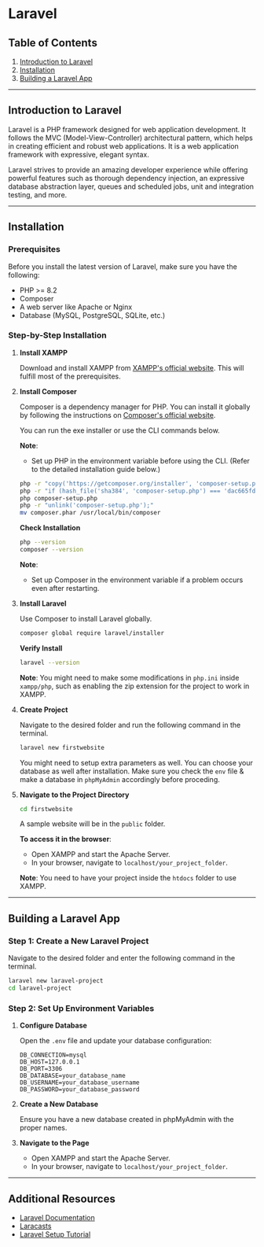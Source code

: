 # Laravel

## Table of Contents

1. [Introduction to Laravel](#introduction-to-laravel)
2. [Installation](#installation)
3. [Building a Laravel App](#building-a-laravel-app)

---

## Introduction to Laravel

Laravel is a PHP framework designed for web application development. It follows the MVC (Model-View-Controller) architectural pattern, which helps in creating efficient and robust web applications. It is a web application framework with expressive, elegant syntax.

Laravel strives to provide an amazing developer experience while offering powerful features such as thorough dependency injection, an expressive database abstraction layer, queues and scheduled jobs, unit and integration testing, and more.

---

## Installation

### Prerequisites

Before you install the latest version of Laravel, make sure you have the following:

- PHP >= 8.2
- Composer
- A web server like Apache or Nginx
- Database (MySQL, PostgreSQL, SQLite, etc.)

### Step-by-Step Installation

1. **Install XAMPP**

   Download and install XAMPP from [XAMPP's official website](https://www.apachefriends.org/download.html). This will fulfill most of the prerequisites.

2. **Install Composer**

   Composer is a dependency manager for PHP. You can install it globally by following the instructions on [Composer's official website](https://getcomposer.org/download/). 

   You can run the exe installer or use the CLI commands below.

   **Note**:
   - Set up PHP in the environment variable before using the CLI. (Refer to the detailed installation guide below.)

   ```sh
   php -r "copy('https://getcomposer.org/installer', 'composer-setup.php');"
   php -r "if (hash_file('sha384', 'composer-setup.php') === 'dac665fdc30fdd8ec78b38b9800061b4150413ff2e3b6f88543c636f7cd84f6db9189d43a81e5503cda447da73c7e5b6') { echo 'Installer verified'; } else { echo 'Installer corrupt'; unlink('composer-setup.php'); } echo PHP_EOL;"
   php composer-setup.php
   php -r "unlink('composer-setup.php');"
   mv composer.phar /usr/local/bin/composer
   ```

   **Check Installation**

   ```sh
   php --version
   composer --version
   ```

   **Note**:
   - Set up Composer in the environment variable if a problem occurs even after restarting.

3. **Install Laravel**

   Use Composer to install Laravel globally.

   ```sh
   composer global require laravel/installer
   ```

   **Verify Install**
   ```sh
   laravel --version
   ```

   **Note**: You might need to make some modifications in `php.ini` inside `xampp/php`, such as enabling the zip extension for the project to work in XAMPP.

4. **Create Project**

   Navigate to the desired folder and run the following command in the terminal.

   ```sh
   laravel new firstwebsite
   ```

   You might need to setup extra parameters as well. You can choose your database as well after installation. Make sure you check the `env` file & make a database in `phpMyAdmin` accordingly before proceding.

5. **Navigate to the Project Directory**

   ```sh
   cd firstwebsite
   ```

   A sample website will be in the `public` folder.

   **To access it in the browser**:

   - Open XAMPP and start the Apache Server.
   - In your browser, navigate to `localhost/your_project_folder`.

   **Note**: You need to have your project inside the `htdocs` folder to use XAMPP.

---

## Building a Laravel App

### Step 1: Create a New Laravel Project

Navigate to the desired folder and enter the following command in the terminal.

```sh
laravel new laravel-project
cd laravel-project
```

### Step 2: Set Up Environment Variables

1. **Configure Database**

   Open the `.env` file and update your database configuration:

   ```env
   DB_CONNECTION=mysql
   DB_HOST=127.0.0.1
   DB_PORT=3306
   DB_DATABASE=your_database_name
   DB_USERNAME=your_database_username
   DB_PASSWORD=your_database_password
   ```

2. **Create a New Database**

   Ensure you have a new database created in phpMyAdmin with the proper names.

3. **Navigate to the Page**

   - Open XAMPP and start the Apache Server.
   - In your browser, navigate to `localhost/your_project_folder`.

---

## Additional Resources

- [Laravel Documentation](https://laravel.com/docs)
- [Laracasts](https://laracasts.com)
- [Laravel Setup Tutorial](https://youtu.be/iBaM5LYgyPk?si=378JQf3-lo-nGLXh)
